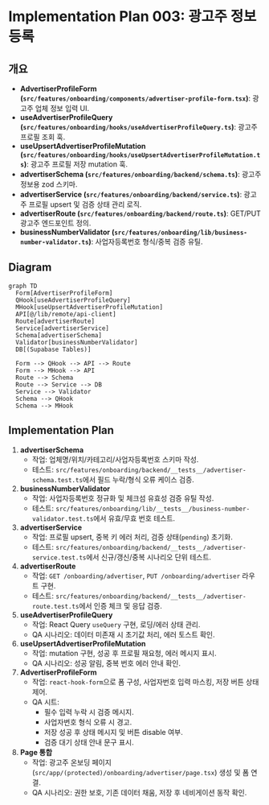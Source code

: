 # Implementation Plan 003: 광고주 정보 등록

## 개요
- **AdvertiserProfileForm (`src/features/onboarding/components/advertiser-profile-form.tsx`)**: 광고주 업체 정보 입력 UI.
- **useAdvertiserProfileQuery (`src/features/onboarding/hooks/useAdvertiserProfileQuery.ts`)**: 광고주 프로필 조회 훅.
- **useUpsertAdvertiserProfileMutation (`src/features/onboarding/hooks/useUpsertAdvertiserProfileMutation.ts`)**: 광고주 프로필 저장 mutation 훅.
- **advertiserSchema (`src/features/onboarding/backend/schema.ts`)**: 광고주 정보용 zod 스키마.
- **advertiserService (`src/features/onboarding/backend/service.ts`)**: 광고주 프로필 upsert 및 검증 상태 관리 로직.
- **advertiserRoute (`src/features/onboarding/backend/route.ts`)**: GET/PUT 광고주 엔드포인트 정의.
- **businessNumberValidator (`src/features/onboarding/lib/business-number-validator.ts`)**: 사업자등록번호 형식/중복 검증 유틸.

## Diagram
```mermaid
graph TD
  Form[AdvertiserProfileForm]
  QHook[useAdvertiserProfileQuery]
  MHook[useUpsertAdvertiserProfileMutation]
  API[@/lib/remote/api-client]
  Route[advertiserRoute]
  Service[advertiserService]
  Schema[advertiserSchema]
  Validator[businessNumberValidator]
  DB[(Supabase Tables)]

  Form --> QHook --> API --> Route
  Form --> MHook --> API
  Route --> Schema
  Route --> Service --> DB
  Service --> Validator
  Schema --> QHook
  Schema --> MHook
```

## Implementation Plan
1. **advertiserSchema**
   - 작업: 업체명/위치/카테고리/사업자등록번호 스키마 작성.
   - 테스트: `src/features/onboarding/backend/__tests__/advertiser-schema.test.ts`에서 필드 누락/형식 오류 케이스 검증.
2. **businessNumberValidator**
   - 작업: 사업자등록번호 정규화 및 체크섬 유효성 검증 유틸 작성.
   - 테스트: `src/features/onboarding/lib/__tests__/business-number-validator.test.ts`에서 유효/무효 번호 테스트.
3. **advertiserService**
   - 작업: 프로필 upsert, 중복 키 에러 처리, 검증 상태(`pending`) 초기화.
   - 테스트: `src/features/onboarding/backend/__tests__/advertiser-service.test.ts`에서 신규/갱신/중복 시나리오 단위 테스트.
4. **advertiserRoute**
   - 작업: `GET /onboarding/advertiser`, `PUT /onboarding/advertiser` 라우트 구현.
   - 테스트: `src/features/onboarding/backend/__tests__/advertiser-route.test.ts`에서 인증 체크 및 응답 검증.
5. **useAdvertiserProfileQuery**
   - 작업: React Query `useQuery` 구현, 로딩/에러 상태 관리.
   - QA 시나리오: 데이터 미존재 시 초기값 처리, 에러 토스트 확인.
6. **useUpsertAdvertiserProfileMutation**
   - 작업: mutation 구현, 성공 후 프로필 재요청, 에러 메시지 표시.
   - QA 시나리오: 성공 알림, 중복 번호 에러 안내 확인.
7. **AdvertiserProfileForm**
   - 작업: `react-hook-form`으로 폼 구성, 사업자번호 입력 마스킹, 저장 버튼 상태 제어.
   - QA 시트:
     - 필수 입력 누락 시 검증 메시지.
     - 사업자번호 형식 오류 시 경고.
     - 저장 성공 후 상태 메시지 및 버튼 disable 여부.
     - 검증 대기 상태 안내 문구 표시.
8. **Page 통합**
   - 작업: 광고주 온보딩 페이지(`src/app/(protected)/onboarding/advertiser/page.tsx`) 생성 및 폼 연결.
   - QA 시나리오: 권한 보호, 기존 데이터 채움, 저장 후 네비게이션 동작 확인.
